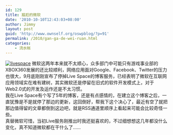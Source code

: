 ```yaml
---
id: 129
title: 尴尬的微软
date: '2010-10-10T12:43:03+08:00'
author: Jimmy
layout: post
guid: 'http://www.ownself.org/oswpblog/?p=91'
permalink: /2010/gan-ga-de-wei-ruan.html
categories:
    - 流水帐
---
```


[![livespace](/wp-content/uploads/2010/f884735a679f_B2EE/livespace_thumb.jpg "livespace")](/wp-content/uploads/2010/f884735a679f_B2EE/livespace.jpg) 微软这两年本来就不太顺心，众多部门中可能只有游戏事业部的XBOX360发展的还比较顺利，网络应用面对Google、Facebook、Twitter的压力也很大，9月底刚刚宣布了停掉Live Space的博客服务，已经表明了微软在互联网应用领域实在难有建树，其实微软还是停留在旧式的软件开发模式上，对于Web2.0式的开发及运作还是不太习惯。   
 我在Live Space有个写了5年的博客，还是有点感情的，在建立这个博客之后，一直犹豫是不是就停了那边的更新，这回倒好，帮我下这个决心了，最近有空了就把那边值得留的文章都倒到这边吧，就是RSS通道里顺序上看起来可能会比较奇怪一些。   
 真替微软可惜，当初Live服务刚推出时我还挺喜欢的，不过细想想这几年都没什么变化，真不知道微软都在干什么了……
